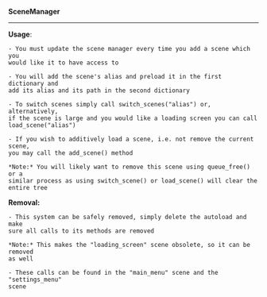 ****SceneManager****
____________
**Usage**:
	
	- You must update the scene manager every time you add a scene which you
	would like it to have access to
	
	- You will add the scene's alias and preload it in the first dictionary and
	add its alias and its path in the second dictionary
	
	- To switch scenes simply call switch_scenes("alias") or, alternatively,
	if the scene is large and you would like a loading screen you can call 
	load_scene("alias")
	
	- If you wish to additively load a scene, i.e. not remove the current scene,
	you may call the add_scene() method
	
	*Note:* You will likely want to remove this scene using queue_free() or a
	similar process as using switch_scene() or load_scene() will clear the
	entire tree

**Removal:**

	- This system can be safely removed, simply delete the autoload and make 
	sure all calls to its methods are removed
	
	*Note:* This makes the "loading_screen" scene obsolete, so it can be removed
	as well
	
	- These calls can be found in the "main_menu" scene and the "settings_menu"
	scene
